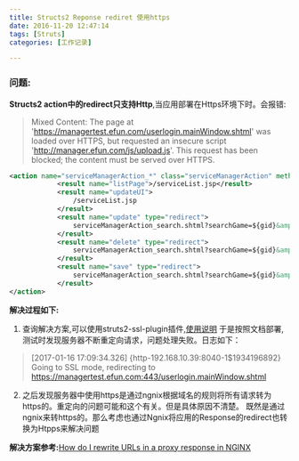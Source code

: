 ```yaml
---
title: Structs2 Reponse rediret 使用https
date: 2016-11-20 12:47:14
tags: [Struts]
categories: [工作记录]

---
```


### 问题:
**Structs2 action中的redirect只支持Http**,当应用部署在Https环境下时。会报错:
> Mixed Content: The page at 'https://managertest.efun.com/userlogin.mainWindow.shtml' was loaded over HTTPS, but requested an insecure script 'http://manager.efun.com/js/upload.js'. This request has been blocked; the content must be served over HTTPS.


```xml
<action name="serviceManagerAction_*" class="serviceManagerAction" method="{1}">
			<result name="listPage">/serviceList.jsp</result>
			<result name="updateUI">
				/serviceList.jsp
			</result>
			<result name="update" type="redirect">
				serviceManagerAction_search.shtml?searchGame=${gid}&amp;beginTime=${beginTime}&amp;endTime=${endTime}&amp;area=${area}&amp;gameCode=${gameCode}
			</result>
			<result name="delete" type="redirect">
				serviceManagerAction_search.shtml?searchGame=${gid}&amp;beginTime=${beginTime}&amp;endTime=${endTime}&amp;area=${area}
			</result>
			<result name="save" type="redirect">
				serviceManagerAction_search.shtml?searchGame=${gid}&amp;beginTime=${beginTime}&amp;endTime=${endTime}&amp;area=${area}&amp;gameCode=${gameCode}
			</result>
</action>
```

<!-- more -->

**解决过程如下:**

1. 查询解决方案,可以使用struts2-ssl-plugin插件,[使用说明](https://code.google.com/archive/p/struts2-ssl-plugin/wikis/HowToUse.wiki)
于是按照文档部署,测试时发现服务器不断重定向请求，问题处理失败。日志如下：
> [2017-01-16 17:09:34.326] {http-192.168.10.39:8040-1$1934196892} Going to SSL mode, redirecting to https://managertest.efun.com:443/userlogin.mainWindow.shtml

2. 之后发现服务器中使用https是通过ngnix根据域名的规则将所有请求转为https的。重定向的问题可能和这个有关。但是具体原因不清楚。 既然是通过ngnix来转https的。那么考虑也通过Ngnix将应用的Response的redirect也转换为Htpps来解决问题

**解决方案参考:**[How do I rewrite URLs in a proxy response in NGINX](http://stackoverflow.com/questions/32542282/how-do-i-rewrite-urls-in-a-proxy-response-in-nginx)
